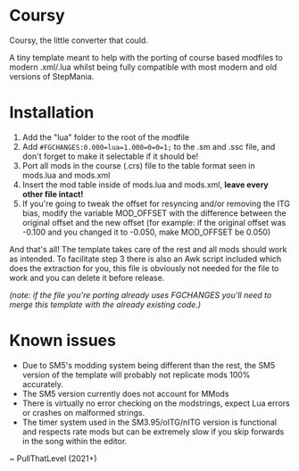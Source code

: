 # Coursy
Coursy, the little converter that could.

A tiny template meant to help with the porting of course based modfiles to modern .xml/.lua whilst being fully compatible with most modern and old versions of StepMania.

# Installation
1. Add the "lua" folder to the root of the modfile
2. Add `#FGCHANGES:0.000=lua=1.000=0=0=1;` to the .sm and .ssc file, and don't forget to make it selectable if it should be!
3. Port all mods in the course (.crs) file to the table format seen in mods.lua and mods.xml
4. Insert the mod table inside of mods.lua and mods.xml, **leave every other file intact!**
5. If you're going to tweak the offset for resyncing and/or removing the ITG bias, modify the variable MOD_OFFSET with the difference between the original offset and the new offset (for example: if the original offset was -0.100 and you changed it to -0.050, make MOD_OFFSET be 0.050)

And that's all! The template takes care of the rest and all mods should work as intended. To facilitate step 3 there is also an Awk script included which does the extraction for you, this file is obviously not needed for the file to work and you can delete it before release.

*(note: if the file you're porting already uses FGCHANGES you'll need to merge this template with the already existing code.)*

# Known issues
* Due to SM5's modding system being different than the rest, the SM5 version of the template will probably not replicate mods 100% accurately.
* The SM5 version currently does not account for MMods
* There is virtually no error checking on the modstrings, expect Lua errors or crashes on malformed strings.
* The timer system used in the SM3.95/oITG/nITG version is functional and respects rate mods but can be extremely slow if you skip forwards in the song within the editor.

~ PullThatLevel (2021+)
